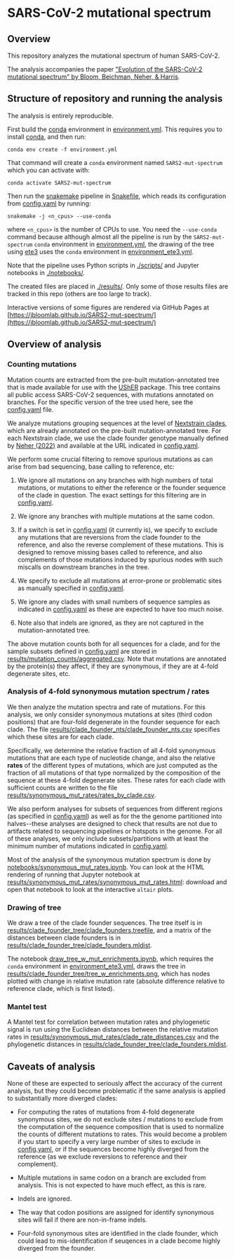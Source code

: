 # SARS-CoV-2 mutational spectrum

## Overview
This repository analyzes the mutational spectrum of human SARS-CoV-2.

The analysis accompanies the paper ["Evolution of the SARS-CoV-2 mutational spectrum" by Bloom, Beichman, Neher, & Harris](https://www.biorxiv.org/content/10.1101/2022.11.19.517207v1).

## Structure of repository and running the analysis
The analysis is entirely reproducible.

First build the [conda](https://docs.conda.io/) environment in [environment.yml](environment.yml).
This requires you to install [conda](https://docs.conda.io/), and then run:

    conda env create -f environment.yml

That command will create a `conda` environment named `SARS2-mut-spectrum` which you can activate with:

    conda activate SARS2-mut-spectrum

Then run the [snakemake](https://snakemake.readthedocs.io/) pipeline in [Snakefile](Snakefile), which reads its configuration from [config.yaml](config.yaml) by running:

    snakemake -j <n_cpus> --use-conda

where `<n_cpus>` is the number of CPUs to use.
You need the `--use-conda` command because although almost all the pipeline is run by the `SARS2-mut-spectrum` `conda` environment in [environment.yml](environment.yml), the drawing of the tree using [ete3](http://etetoolkit.org/) uses the `conda` environment in [environment_ete3.yml](environment_ete3.yml).

Note that the pipeline uses Python scripts in [./scripts/](scripts) and Jupyter notebooks in [./notebooks/](notebooks).

The created files are placed in [./results/](results).
Only some of those results files are tracked in this repo (others are too large to track).

Interactive versions of some figures are rendered via GitHub Pages at [https://jbloomlab.github.io/SARS2-mut-spectrum/](https://jbloomlab.github.io/SARS2-mut-spectrum/)

## Overview of analysis

### Counting mutations
Mutation counts are extracted from the pre-built mutation-annotated tree that is made available for use with the [UShER](https://usher-wiki.readthedocs.io/) package.
This tree contains all public access SARS-CoV-2 sequences, with mutations annotated on branches.
For the specific version of the tree used here, see the [config.yaml](config.yaml) file.

We analyze mutations grouping sequences at the level of [Nextstrain clades](https://clades.nextstrain.org/), which are already annotated on the pre-built mutation-annotated tree.
For each Nextstrain clade, we use the clade founder genotype manually defined by [Neher (2022)](https://www.biorxiv.org/content/10.1101/2022.08.22.504731v1.full) and available at the URL indicated in [config.yaml](config.yaml).

We perform some crucial filtering to remove spurious mutations as can arise from bad sequencing, base calling to reference, etc:

 1. We ignore all mutations on any branches with high numbers of total mutations, or mutations to either the reference or the founder sequence of the clade in question. The exact settings for this filtering are in [config.yaml](config.yaml).

 2. We ignore any branches with multiple mutations at the same codon.

 3. If a switch is set in [config.yaml](config.yaml) (it currently is), we specify to exclude any mutations that are reversions from the clade founder to the reference, and also the reverse complement of these mutations. This is designed to remove missing bases called to reference, and also complements of those mutations induced by spurious nodes with such miscalls on downstream branches in the tree.

 4. We specify to exclude all mutations at error-prone or problematic sites as manually specified in [config.yaml](config.yaml).

 5. We ignore any clades with small numbers of sequence samples as indicated in [config.yaml](config.yaml) as these are expected to have too much noise.

 6. Note also that indels are ignored, as they are not captured in the mutation-annotated tree.

The above mutation counts both for all sequences for a clade, and for the sample subsets defined in [config.yaml](config.yaml) are stored in [results/mutation_counts/aggregated.csv](results/mutation_counts/aggregated.csv).
Note that mutations are annotated by the protein(s) they affect, if they are synonymous, if they are at 4-fold degenerate sites, etc.

### Analysis of 4-fold synonymous mutation spectrum / rates

We then analyze the mutation spectra and rate of mutations.
For this analysis, we only consider synonymous mutations at sites (third codon positions) that are four-fold degenerate in the founder sequence for each clade.
The file [results/clade_founder_nts/clade_founder_nts.csv](results/clade_founder_nts/clade_founder_nts.csv) specifies which these sites are for each clade.

Specifically, we determine the relative fraction of all 4-fold synonymous mutations that are each type of nucleotide change, and also the relative **rates** of the different types of mutations, which are just computed as the fraction of all mutations of that type normalized by the composition of the sequence at these 4-fold degenerate sites.
These rates for each clade with sufficient counts are written to the file [results/synonymous_mut_rates/rates_by_clade.csv](results/synonymous_mut_rates/rates_by_clade.csv).

We also perform analyses for subsets of sequences from different regions (as specified in [config.yaml](config.yaml)) as well as for the the genome partitioned into halves--these analyses are designed to check that results are not due to artifacts related to sequencing pipelines or hotspots in the genome.
For all of these analyses, we only include subsets/partitions with at least the minimum number of mutations indicated in [config.yaml](config.yaml).

Most of the analysis of the synonymous mutation spectrum is done by [notebooks/synonymous_mut_rates.ipynb](notebooks/synonymous_mut_rates.ipynb).
You can look at the HTML rendering of running that Jupyter notebook at [results/synonymous_mut_rates/synonymous_mut_rates.html](results/synonymous_mut_rates/synonymous_mut_rates.html): download and open that notebook to look at the interactive `altair` plots.

### Drawing of tree

We draw a tree of the clade founder sequences.
The tree itself is in [results/clade_founder_tree/clade_founders.treefile](results/clade_founder_tree/clade_founders.treefile), and a matrix of the distances between clade founders is in [results/clade_founder_tree/clade_founders.mldist](results/clade_founder_tree/clade_founders.mldist).

The notebook [draw_tree_w_mut_enrichments.ipynb](draw_tree_w_mut_enrichments.ipynb), which requires the `conda` environment in [environment_ete3.yml](environment_ete3.yml), draws the tree in [results/clade_founder_tree/tree_w_enrichments.png](results/clade_founder_tree/tree_w_enrichments.png), which has nodes plotted with change in relative mutation rate (absolute difference relative to reference clade, which is first listed).

### Mantel test
A Mantel test for correlation between mutation rates and phylogenetic signal is run using the Euclidean distances between the relative mutation rates in [results/synonymous_mut_rates/clade_rate_distances.csv](results/synonymous_mut_rates/clade_rate_distances.csv) and the phylogenetic distances in [results/clade_founder_tree/clade_founders.mldist](results/clade_founder_tree/clade_founders.mldist).

## Caveats of analysis
None of these are expected to seriously affect the accuracy of the current analysis, but they could become problematic if the same analysis is applied to substantially more diverged clades:

 - For computing the rates of mutations from 4-fold degenerate synonymous sites, we do not exclude sites / mutations to exclude from the computation of the sequence composition that is used to normalize the counts of different mutations to rates. This would become a problem if you start to specify a very large number of sites to exclude in [config.yaml](config.yaml), or if the sequences become highly diverged from the reference (as we exclude reversions to reference and their complement).
 
 - Multiple mutations in same codon on a branch are excluded from analysis. This is not expected to have much effect, as this is rare.

 - Indels are ignored.

 - The way that codon positions are assigned for identify synonymous sites will fail if there are non-in-frame indels.

 - Four-fold synonymous sites are identified in the clade founder, which could lead to mis-identification if seuqences in a clade become highly diverged from the founder.
